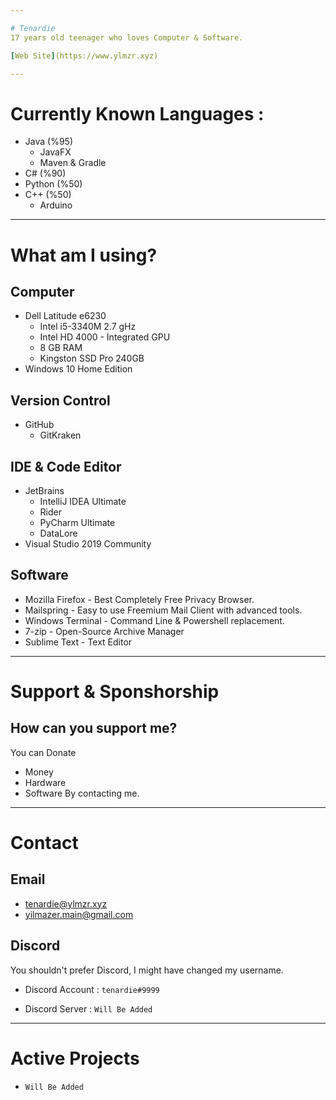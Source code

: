 ```yaml
---

# Tenardie
17 years old teenager who loves Computer & Software.

[Web Site](https://www.ylmzr.xyz)

---
```


# Currently Known Languages :
* Java (%95)
    * JavaFX
    * Maven & Gradle
* C# (%90)
* Python (%50)
* C++ (%50)
    * Arduino

---

#  What am I using?
## Computer
* Dell Latitude e6230
    * Intel i5-3340M 2.7 gHz
    * Intel HD 4000 - Integrated GPU
    * 8 GB RAM
    * Kingston SSD Pro 240GB
* Windows 10 Home Edition

## Version Control
* GitHub
    * GitKraken

## IDE & Code Editor
* JetBrains
    * IntelliJ IDEA Ultimate
    * Rider
    * PyCharm Ultimate
    * DataLore
* Visual Studio 2019 Community

## Software
* Mozilla Firefox - Best Completely Free Privacy Browser.
* Mailspring - Easy to use Freemium Mail Client with advanced tools.
* Windows Terminal - Command Line & Powershell replacement.
* 7-zip - Open-Source Archive Manager
* Sublime Text - Text Editor

---

# Support & Sponshorship
## How can you support me?
You can Donate
* Money
* Hardware
* Software
By contacting me.

---

# Contact
## Email
- tenardie@ylmzr.xyz
- yilmazer.main@gmail.com

## Discord 
You shouldn't prefer Discord, I might have changed my username.
- Discord Account : `tenardie#9999`

- Discord Server : `Will Be Added`

---

# Active Projects
- `Will Be Added`

